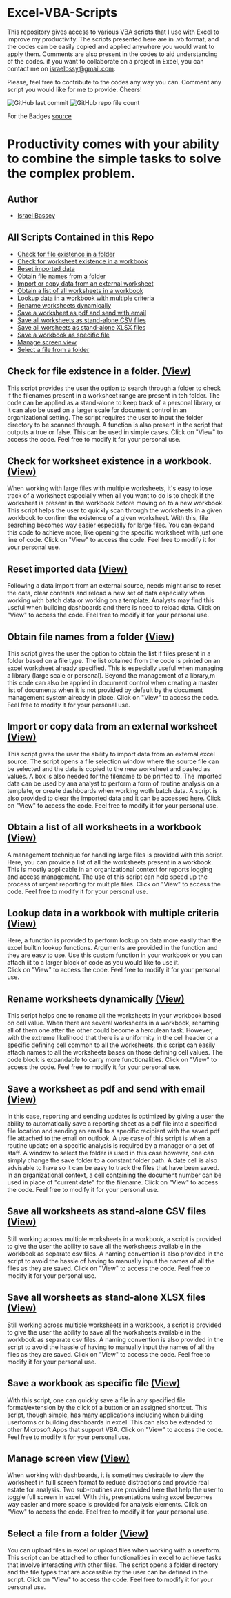 # **Excel-VBA-Scripts**
 This repository gives access to various VBA scripts that I use with Excel to improve my productivity. The scripts presented here are in .vb format, and the codes can be easily copied and applied anywhere you would want to apply them. Comments are also present in the codes to aid understanding of the codes. if you want to collaborate on a project in Excel, you can contact me on israelbssy@gmail.com.

Please, feel free to contribute to the codes any way you can. Comment any script you would like for me to provide. Cheers!
 



![GitHub last commit](https://img.shields.io/github/last-commit/BasseyIsrael/Excel-VBA-Scripts?style=for-the-badge)
![GitHub repo file count](https://img.shields.io/github/directory-file-count/BasseyIsrael/Excel-VBA-Scripts/VBA%20Scripts?style=for-the-badge)


For the Badges [source](https://shields.io/)

# **Productivity comes with your ability to combine the simple tasks to solve the complex problem.**


## **Author**

- [Israel Bassey](https://github.com/BasseyIsrael)

## **All Scripts Contained in this Repo**

  - [Check for file existence in a folder](#check-for-file-existence-in-a-folder-view)
  - [Check for worksheet existence in a workbook](#check-for-worksheet-existence-in-a-workbook-view)
  - [Reset imported data](#reset-imported-data-view)
  - [Obtain file names from a folder](#obtain-file-names-from-a-folder-view)
  - [Import or copy data from an external worksheet](#import-or-copy-data-from-an-external-worksheet-view)
  - [Obtain a list of all worksheets in a workbook](#obtain-a-list-of-all-worksheets-in-a-workbook-view)
  - [Lookup data in a workbook with multiple criteria](#lookup-data-in-a-workbook-with-multiple-criteria-view)
  - [Rename worksheets dynamically](#rename-worksheets-dynamically-view)
  - [Save a worksheet as pdf and send with email](#save-a-worksheet-as-pdf-and-send-with-email-view)
  - [Save all worksheets as stand-alone CSV files](#save-all-worksheets-as-stand-alone-csv-files-view)
  - [Save all worsheets as stand-alone XLSX files](#save-all-worsheets-as-stand-alone-xlsx-files-view)
  - [Save a workbook as specific file](#save-a-workbook-as-specific-file-view)
  - [Manage screen view](#manage-screen-view-view)
  - [Select a file from a folder](#select-a-file-from-a-folder-view)
  




## **Check for file existence in a folder.** [(View)](https://github.com/BasseyIsrael/Excel-VBA-Scripts/blob/main/VBA%20Scripts/Check%20File%20Existence.vb)


This script provides the user the option to search through a folder to check if the filenames present in a worksheet range are present in teh folder. The code can be applied as a stand-alone to keep track of a personal library, or it can also be used on a larger scale for document control in an organizational setting. The script requires the user to input the folder directory to be scanned through. A function is also present in the script that outputs a true or false. This can be used in simple cases. Click on "View" to access the code. Feel free to modify it for your personal use.


## **Check for worksheet existence in a workbook.**[(View)](https://github.com/BasseyIsrael/Excel-VBA-Scripts/blob/main/VBA%20Scripts/Check%20WS%20Existence.vb)


When working with large files with multiple worksheets, it's easy to lose track of a worksheet especially when all you want to do is to check if the worksheet is present in the workbook before moving on to a new workbook. This script helps the user to quickly scan through the worksheets in a given workbook to confirm the existence of a given worksheet. With this, file searching becomes way easier especially for large files. You can expand this code to achieve more, like opening the specific worksheet with just one line of code. Click on "View" to access the code. Feel free to modify it for your personal use.


## **Reset imported data** [(View)](https://github.com/BasseyIsrael/Excel-VBA-Scripts/blob/main/VBA%20Scripts/Data%20Reset.vb)


Following a data import from an external source, needs might arise to reset the data, clear contents and reload a new set of data especially when working with batch data or working on a template. Analysts may find this useful when building dashboards and there is need to reload data.
Click on "View" to access the code. Feel free to modify it for your personal use.


## **Obtain file names from a folder** [(View)](https://github.com/BasseyIsrael/Excel-VBA-Scripts/blob/main/VBA%20Scripts/File%20Names.cls)


This script gives the user the option to obtain the list if files present in a folder based on a file type. The list obtained from the code is printed on an excel worksheet already specified. This is especially useful when managing a library (large scale or personal). Beyond the management of a library,m this code can also be applied in document control when creating a master list of documents when it is not provided by default by the document management system already in place.
Click on "View" to access the code. Feel free to modify it for your personal use.



## **Import or copy data from an external worksheet** [(View)](https://github.com/BasseyIsrael/Excel-VBA-Scripts/blob/main/VBA%20Scripts/Import%20or%20Copy%20Data.vb)


This script gives the user the ability to import data from an external excel source. The script opens a file selection window where the source file can be selected and the data is copied to the new worksheet and pasted as values. A box is also needed for the filename to be printed to. The imported data can be used by ana analyst to perform a form of routine analysis on a template, or create dashboards when working woth batch data. A script is also provided to clear the imported data and it can be accessed [here](https://github.com/BasseyIsrael/Excel-VBA-Scripts/blob/main/VBA%20Scripts/Data%20Reset.vb).
Click on "View" to access the code. Feel free to modify it for your personal use.



## **Obtain a list of all worksheets in a workbook** [(View)](https://github.com/BasseyIsrael/Excel-VBA-Scripts/blob/main/VBA%20Scripts/List%20of%20WS.vb)


A management technique for handling large files is provided with this script. Here, you can provide a list of all the worksheets present in a workbook. This is mostly applicable in an organizational context for reports logging and access management. The use of this script can help speed up the process of urgent reporting for multiple files.
Click on "View" to access the code. Feel free to modify it for your personal use.


## **Lookup data in a workbook with multiple criteria** [(View)](https://github.com/BasseyIsrael/Excel-VBA-Scripts/blob/main/VBA%20Scripts/Lookup%20Data.vb)


Here, a function is provided to perform lookup on data more easily than the excel builtin lookup functions. Arguments are provided in the function and they are easy to use. Use this custom function in your workbook or you can attach iit to a larger block of code as you would like to use it.  
Click on "View" to access the code. Feel free to modify it for your personal use.


## **Rename worksheets dynamically** [(View)](https://github.com/BasseyIsrael/Excel-VBA-Scripts/blob/main/VBA%20Scripts/Rename%20Worksheets.vb)


This script helps one to rename all the worksheets in your workbook based on cell value. When there are several worksheets in a workbook, renaming all of them one after the other could become a herculean task. However, with the extreme likelihood that there is a uniformity in the cell header or a specific defining cell common to all the worksheets, this script can easily attach names to all the worksheets bases on those defining cell values. The code block is expandable to carry more functionalities.
Click on "View" to access the code. Feel free to modify it for your personal use.



## **Save a worksheet as pdf and send with email** [(View)](https://github.com/BasseyIsrael/Excel-VBA-Scripts/blob/main/VBA%20Scripts/Save%20and%20send%20email.vb)

In this case, reporting and sending updates is optimized by giving a user the ability to automatically save a reporting sheet as a pdf file into a specified file location and sending an email to a specific recipient with the saved pdf file attached to the email on outlook. A use case of this script is when a routine update on a specific analysis is required by a manager or a set of staff. A window to select the folder is used in this case however, one can simply change the save folder to a constant folder path. A date cell is also advisable to have so it can be easy to track the files  that have been saved. In an organizational context, a cell containing the document number can be used in place of "current date" for the filename.
Click on "View" to access the code. Feel free to modify it for your personal use.

## **Save all worksheets as stand-alone CSV files** [(View)](https://github.com/BasseyIsrael/Excel-VBA-Scripts/blob/main/VBA%20Scripts/Save%20as%20CSV.vb)

Still working across multiple worksheets in a workbook, a script is provided to give the user the ability to save all the worksheets available in the workbook as separate csv files. A naming convention is also provided in the script to avoid the hassle of having to manually input the names of all the files as they are saved.
Click on "View" to access the code. Feel free to modify it for your personal use.


## **Save all worsheets as stand-alone XLSX files** [(View)](https://github.com/BasseyIsrael/Excel-VBA-Scripts/blob/main/VBA%20Scripts/Save%20as%20xlsx.vb)

Still working across multiple worksheets in a workbook, a script is provided to give the user the ability to save all the worksheets available in the workbook as separate csv files. A naming convention is also provided in the script to avoid the hassle of having to manually input the names of all the files as they are saved.
Click on "View" to access the code. Feel free to modify it for your personal use.


## **Save a workbook as specific file** [(View)](https://github.com/BasseyIsrael/Excel-VBA-Scripts/blob/main/VBA%20Scripts/Save%20File.vb)

With this script, one can quickly save a file in any specified file format/extension by the click of a button or an assigned shortcut. This script, though simple, has many applications including when building userforms or building dashboards in excel. This can also be extended to other Microsoft Apps that support VBA.
Click on "View" to access the code. Feel free to modify it for your personal use.


## **Manage screen view** [(View)](https://github.com/BasseyIsrael/Excel-VBA-Scripts/blob/main/VBA%20Scripts/Screen%20Settings.vb)


When working with dashboards, it is sometimes desirable to view the worksheet in fulll screen format to reduce distractions and provide real estate for analysis. Two sub-routines are provided here that help the user to toggle full screen in excel. With this, presentations using excel becomes way easier and more space is provided for analysis elements.
Click on "View" to access the code. Feel free to modify it for your personal use.


## **Select a file from a folder** [(View)](https://github.com/BasseyIsrael/Excel-VBA-Scripts/blob/main/VBA%20Scripts/Select%20a%20file.vb)


You can upload files in excel or upload files when working with a userform. This script can be attached to other functionalities in excel to achieve tasks that involve interacting with other files. The script opens a folder directory and the file types that are accessible by the user can be defined in the script.
Click on "View" to access the code. Feel free to modify it for your personal use.
